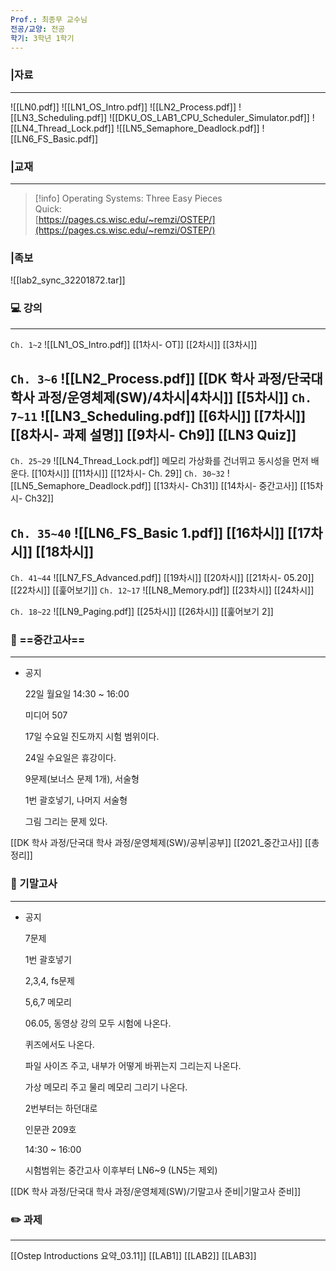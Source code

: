 ```yaml
---
Prof.: 최종무 교수님
전공/교양: 전공
학기: 3학년 1학기
---
```

### |자료
---
![[LN0.pdf]]
![[LN1_OS_Intro.pdf]]
![[LN2_Process.pdf]]
![[LN3_Scheduling.pdf]]
![[DKU_OS_LAB1_CPU_Scheduler_Simulator.pdf]]
![[LN4_Thread_Lock.pdf]]
![[LN5_Semaphore_Deadlock.pdf]]
![[LN6_FS_Basic.pdf]]
  
### |교재
---

> [!info] Operating Systems: Three Easy Pieces  
> Quick:  
> [https://pages.cs.wisc.edu/~remzi/OSTEP/](https://pages.cs.wisc.edu/~remzi/OSTEP/)  
  
### |족보
![[lab2_sync_32201872.tar]]
  
### 💻 강의
---
`Ch. 1~2`
![[LN1_OS_Intro.pdf]]
[[1차시- OT]]
[[2차시]]
[[3차시]]
  
`Ch. 3~6`
![[LN2_Process.pdf]]
[[DK 학사 과정/단국대 학사 과정/운영체제(SW)/4차시|4차시]]
[[5차시]]
`Ch. 7~11`
![[LN3_Scheduling.pdf]]
[[6차시]]
[[7차시]]
[[8차시- 과제 설명]]
[[9차시- Ch9]]
[[LN3 Quiz]]
---
`Ch. 25~29`
![[LN4_Thread_Lock.pdf]]
메모리 가상화를 건너뛰고 동시성을 먼저 배운다.
[[10차시]]
[[11차시]]
[[12차시- Ch. 29]]
`Ch. 30~32`
![[LN5_Semaphore_Deadlock.pdf]]
[[13차시- Ch31]]
[[14차시- 중간고사]]
[[15차시- Ch32]]
  
`Ch. 35~40`
![[LN6_FS_Basic 1.pdf]]
[[16차시]]
[[17차시]]
[[18차시]]
---
`Ch. 41~44`
![[LN7_FS_Advanced.pdf]]
[[19차시]]
[[20차시]]
[[21차시- 05.20]]
[[22차시]]
[[훑어보기]]
`Ch. 12~17`
![[LN8_Memory.pdf]]
[[23차시]]
[[24차시]]
  
`Ch. 18~22`
![[LN9_Paging.pdf]]
[[25차시]]
[[26차시]]
[[훑어보기 2]]
  
  
  
  
### 💯 ==중간고사==
---
- 공지
    
    22일 월요일 14:30 ~ 16:00
    
    미디어 507
    
    17일 수요일 진도까지 시험 범위이다.
    
    24일 수요일은 휴강이다.
    
    9문제(보너스 문제 1개), 서술형
    
    1번 괄호넣기, 나머지 서술형
    
    그림 그리는 문제 있다.
    
      
    
[[DK 학사 과정/단국대 학사 과정/운영체제(SW)/공부|공부]]
[[2021_중간고사]]
[[총정리]]
  
### 💯 기말고사
---
- 공지
    
    7문제
    
    1번 괄호넣기
    
    2,3,4, fs문제
    
    5,6,7 메모리
    
    06.05, 동영상 강의 모두 시험에 나온다.
    
    퀴즈에서도 나온다.
    
    파일 사이즈 주고, 내부가 어떻게 바뀌는지 그리는지 나온다.
    
    가상 메모리 주고 물리 메모리 그리기 나온다.
    
    2번부터는 하던대로
    
    인문관 209호
    
    14:30 ~ 16:00
    
    시험범위는 중간고사 이후부터 LN6~9 (LN5는 제외)
    
      
    
[[DK 학사 과정/단국대 학사 과정/운영체제(SW)/기말고사 준비|기말고사 준비]]
  
### ✏️ 과제
---
[[Ostep Introductions 요약_03.11]]
[[LAB1]]
[[LAB2]]
[[LAB3]]